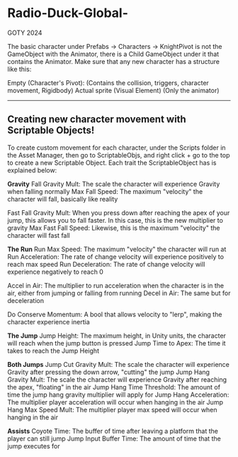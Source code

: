 # Radio-Duck-Global-
GOTY 2024

The basic character under Prefabs -> Characters -> KnightPivot is not the GameObject with the Animator, there is a Child GameObject under it that contains the Animator. Make sure that any new character has a structure like this:

Empty (Character's Pivot):
  (Contains the collision, triggers, character movement, Rigidbody)
  Actual sprite (Visual Element)
    (Only the animator)

----------------------------------------------------
Creating new character movement with Scriptable Objects!
----------------------------------------------------

To create custom movement for each character, under the Scripts folder in the Asset Manager, then go to ScriptableObjs, and right click + go to the top to create a new Scriptable Object. Each trait the ScriptableObject has is explained below:

  **Gravity**
  Fall Gravity Mult: The scale the character will experience Gravity when falling normally
  Max Fall Speed: The maximum "velocity" the character will fall, basically like reality

  Fast Fall Gravity Mult: When you press down after reaching the apex of your jump, this allows you to fall faster. In this case, this is the new multiplier to gravity
  Max Fast Fall Speed: Likewise, this is the maximum "velocity" the character will fast fall

  **The Run**
  Run Max Speed: The maximum "velocity" the character will run at
  Run Acceleration: The rate of change velocity will experience positively to reach max speed
  Run Deceleration: The rate of change velocity will experience negatively to reach 0

  Accel in Air: The multiplier to run acceleration when the character is in the air, either from jumping or falling from running
  Decel in Air: The same but for deceleration
  
  Do Conserve Momentum: A bool that allows velocity to "lerp", making the character experience inertia

  **The Jump**
  Jump Height: The maximum height, in Unity units, the character will reach when the jump button is pressed
  Jump Time to Apex: The time it takes to reach the Jump Height

  **Both Jumps**
  Jump Cut Gravity Mult: The scale the character will experience Gravity after pressing the down arrow, "cutting" the jump
  Jump Hang Gravity Mult: The scale the character will experience Gravity after reaching the apex, "floating" in the air
  Jump Hang Time Threshold: The amount of time the jump hang gravity multiplier will apply for
  Jump Hang Acceleration: The multiplier player acceleration will occur when hanging in the air
  Jump Hang Max Speed Mult: The multiplier player max speed will occur when hanging in the air

  **Assists**
  Coyote Time: The buffer of time after leaving a platform that the player can still jump
  Jump Input Buffer Time: The amount of time that the jump executes for
